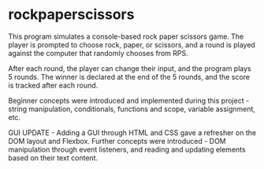 # rockpaperscissors

This program simulates a console-based rock paper scissors game. The player is prompted to choose rock, paper, or scissors, and a round is played against the computer that randomly chooses from RPS.

After each round, the player can change their input, and the program plays 5 rounds. The winner is declared at the end of the 5 rounds, and the score is tracked after each round.

Beginner concepts were introduced and implemented during this project - string manipulation, conditionals, functions and scope, variable assignment, etc.

GUI UPDATE - Adding a GUI through HTML and CSS gave a refresher on the DOM layout and Flexbox. Further concepts were introduced - DOM manipulation through event listeners, and reading and updating elements based on their text content.